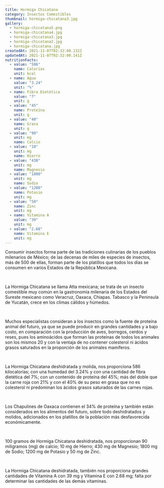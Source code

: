 ```yaml
---
title: Hormiga Chicatana
category: Insectos Comestibles
thumbnail: hormiga-chicatana3.jpg
gallery:
  - hormiga-chicatana5.png
  - hormiga-chicatana4.jpg
  - hormiga-chicatana3.jpg
  - hormiga-chicatana2.jpg
  - hormiga-chicatana.jpg
createdAt: 2021-11-07T02:32:00.132Z
updatedAt: 2021-11-07T02:32:00.141Z
nutritionFacts:
  - value: "586"
    name: Calorías
    unit: kcal
  - name: Agua
    value: "3.24"
    unit: "%"
  - name: Fibra Dietética
    value: "7"
    unit: g
  - value: "45"
    name: Proteína
    unit: g
  - value: "40"
    name: Grasa
    unit: g
  - value: "90"
    unit: mg
    name: Calcio
  - value: "10"
    unit: mg
    name: Hierro
  - value: "430"
    unit: mg
    name: Magnesio
  - value: "1800"
    unit: mg
    name: Sodio
  - value: "1200"
    name: Potasio
    unit: mg
  - value: "50"
    name: Zinc
    unit: mg
  - name: Vitamina A
    value: "39"
    unit: mg
  - value: "2.68"
    name: Vitamina E
    unit: mg
---
```

Consumir insectos forma parte de las tradiciones culinarias de los pueblos milenarios de México; de las decenas de miles de especies de insectos, más de 500 de ellas, forman parte de los platillos que todos los días se consumen en varios Estados de la República Mexicana.

<br/>

La Hormiga Chicatana se llama Atta mexicana; se trata de un insecto comestible muy común en la gastronomia milenaria de los Estados del Sureste mexicano como Veracruz, Oaxaca, Chiapas. Tabasco y la Peninsula de Yucatán, crece en los climas cálidos y húmedos.

<br/>

Muchos especialistas consideran a los insectos como la fuente de proteína animal del futuro, ya que se puede producir en grandes cantidades y a bajo costo, en comparación con la producción de aves, borregos, cerdos y reses, pues los aminoácidos que forman las proteínas de todos los animales son los mismos 20 y con la ventaja de no contener colesterol ni ácidos grasos saturados en la proporción de los animales mamíferos.

<br/>

La Hormiga Chicatana deshidratada y molida, nos proporciona 586 kilocalorías; con una humedad del 3.24% y con una cantidad de fibra dietética del 7%; con un contenido de proteína del 45%; más del doble que la carne roja con 21% y con el 40% de su peso en grasa que no es colesterol ni predominan los ácidos grasos saturados de las carnes rojas.

<br/>

Los Chapulines de Oaxaca contienen el 34% de proteína y también están considerados en los alimentos del futuro, sobre todo deshidratados y molidos, adicionados en los platillos de la población más desfavorecida económicamente.

<br/>

100 gramos de Hormiga Chicatana deshidratada, nos proporcionan 90 miligramos (mg) de calcio; 10 mg de Hierro; 430 mg de Magnesio; 1800 mg de Sodio; 1200 mg de Potasio y 50 mg de Zinc.

<br/>

La Hormiga Chicatana deshidratada, también nos proporciona grandes cantidades de Vitamina A con 39 mg y Vitamina E con 2.68 mg; falta por determinar las cantidades de las demás vitaminas.